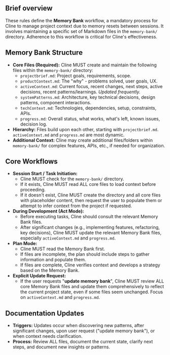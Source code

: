 ## Brief overview
These rules define the **Memory Bank** workflow, a mandatory process for Cline to manage project context due to memory resets between sessions. It involves maintaining a specific set of Markdown files in the `memory-bank/` directory. Adherence to this workflow is critical for Cline's effectiveness.

## Memory Bank Structure
- **Core Files (Required):** Cline MUST create and maintain the following files within the `memory-bank/` directory:
    - `projectbrief.md`: Project goals, requirements, scope.
    - `productContext.md`: The "why" - problems solved, user goals, UX.
    - `activeContext.md`: Current focus, recent changes, next steps, active decisions, recent patterns/learnings. *Updated frequently.*
    *   `systemPatterns.md`: Architecture, key technical decisions, design patterns, component interactions.
    *   `techContext.md`: Technologies, dependencies, setup, constraints, APIs.
    *   `progress.md`: Overall status, what works, what's left, known issues, decision log.
- **Hierarchy:** Files build upon each other, starting with `projectbrief.md`. `activeContext.md` and `progress.md` are most dynamic.
- **Additional Context:** Cline may create additional files/folders within `memory-bank/` for complex features, APIs, etc., if needed for organization.

## Core Workflows
- **Session Start / Task Initiation:**
    - Cline MUST check for the `memory-bank/` directory.
    - If it exists, Cline MUST read ALL core files to load context before proceeding.
    - If it doesn't exist, Cline MUST create the directory and all core files with placeholder content, then request the user to populate them or attempt to infer context from the project if requested.
- **During Development (Act Mode):**
    - Before executing tasks, Cline should consult the relevant Memory Bank files.
    - After significant changes (e.g., implementing features, refactoring, key decisions), Cline MUST update the relevant Memory Bank files, especially `activeContext.md` and `progress.md`.
- **Plan Mode:**
    - Cline MUST read the Memory Bank first.
    - If files are incomplete, the plan should include steps to gather information and populate them.
    - If files are complete, Cline verifies context and develops a strategy based on the Memory Bank.
- **Explicit Update Request:**
    - If the user requests "**update memory bank**", Cline MUST review ALL core Memory Bank files and update them comprehensively to reflect the current project state, even if some files seem unchanged. Focus on `activeContext.md` and `progress.md`.

## Documentation Updates
- **Triggers:** Updates occur when discovering new patterns, after significant changes, upon user request ("update memory bank"), or when context needs clarification.
- **Process:** Review ALL files, document the current state, clarify next steps, and document new insights or patterns.
